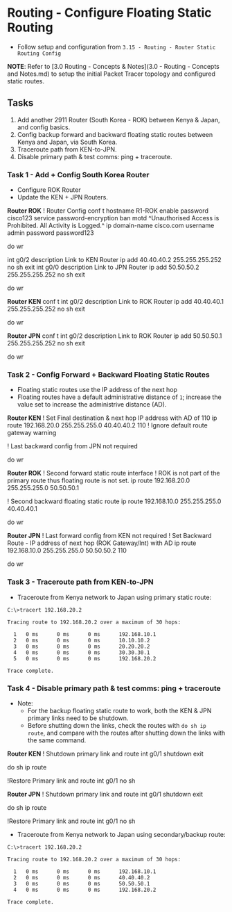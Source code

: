 # Routing - Configure Floating Static Routing

+ Follow setup and configuration from `3.15 - Routing - Router Static Routing Config`

**NOTE**: Refer to [3.0 Routing - Concepts & Notes](3.0 -  Routing - Concepts and Notes.md) to setup the initial Packet Tracer topology and configured static routes.

## Tasks
1. Add another 2911 Router (South Korea - ROK) between Kenya & Japan, and config basics.
2. Config backup forward and backward floating static routes between Kenya and Japan, via South Korea.
3. Traceroute path from KEN-to-JPN.
4. Disable primary path & test comms: ping + traceroute.


### Task 1 - Add + Config South Korea Router
+ Configure ROK Router
+ Update the KEN + JPN Routers.

**Router ROK**
! Router Config
conf t
hostname R1-ROK
enable password cisco123
service password-encryption
ban motd ^Unauthorised Access is Prohibited. All Activity is Logged.^
ip domain-name cisco.com
username admin password password123

do wr

int g0/2
description Link to KEN Router
ip add 40.40.40.2 255.255.255.252
no sh
exit
int g0/0
description Link to JPN Router
ip add 50.50.50.2 255.255.255.252
no sh
exit

do wr

**Router KEN**
conf t
int g0/2
description Link to ROK Router
ip add 40.40.40.1 255.255.255.252
no sh
exit

do wr

**Router JPN**
conf t
int g0/2
description Link to ROK Router
ip add 50.50.50.1 255.255.255.252
no sh
exit

do wr


### Task 2 - Config Forward + Backward Floating Static Routes
+ Floating static routes use the IP address of the next hop
+ Floating routes have a default administrative distance of `1`; increase the value set to increase the administrive distance (AD).

**Router KEN**
! Set Final destination & next hop IP address with AD of 110
ip route 192.168.20.0 255.255.255.0 40.40.40.2 110
! Ignore default route gateway warning

! Last backward config from JPN not required

do wr


**Router ROK**
! Second forward static route interface
! ROK is not part of the primary route thus floating route is not set.
ip route 192.168.20.0 255.255.255.0 50.50.50.1

! Second backward floating static route
ip route  192.168.10.0 255.255.255.0 40.40.40.1

do wr


**Router JPN**
! Last forward config from KEN not required
! Set Backward Route - IP address of next hop (ROK Gateway/Int) with AD
ip route 192.168.10.0 255.255.255.0 50.50.50.2 110

do wr

### Task 3 - Traceroute path from KEN-to-JPN

+ Traceroute from Kenya network to Japan using primary static route:
```
C:\>tracert 192.168.20.2

Tracing route to 192.168.20.2 over a maximum of 30 hops: 

  1   0 ms      0 ms      0 ms      192.168.10.1
  2   0 ms      0 ms      0 ms      10.10.10.2
  3   0 ms      0 ms      0 ms      20.20.20.2
  4   0 ms      0 ms      0 ms      30.30.30.1
  5   0 ms      0 ms      0 ms      192.168.20.2

Trace complete.
```

### Task 4 - Disable primary path & test comms: ping + traceroute
+ Note: 
  + For the backup floating static route to work, both the KEN & JPN primary links need to be shutdown.
  + Before shutting down the links, check the routes with `do sh ip route`, and compare with the routes after shutting down the links with the same command.

**Router KEN**
! Shutdown primary link and route
int g0/1
shutdown
exit

do sh ip route

!Restore Primary link and route
int g0/1
no sh

**Router JPN**
! Shutdown primary link and route
int g0/1
shutdown
exit

do sh ip route

!Restore Primary link and route
int g0/1
no sh

+ Traceroute from Kenya network to Japan using secondary/backup route:

```
C:\>tracert 192.168.20.2

Tracing route to 192.168.20.2 over a maximum of 30 hops: 

  1   0 ms      0 ms      0 ms      192.168.10.1
  2   0 ms      0 ms      0 ms      40.40.40.2
  3   0 ms      0 ms      0 ms      50.50.50.1
  4   0 ms      0 ms      0 ms      192.168.20.2

Trace complete.
```